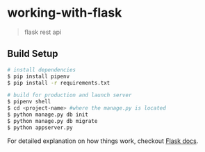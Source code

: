 # working-with-flask

> flask rest api

## Build Setup

```bash
# install dependencies
$ pip install pipenv
$ pip install -r requirements.txt

# build for production and launch server
$ pipenv shell
$ cd <project-name> #where the manage.py is located
$ python manage.py db init
$ python manage.py db migrate
$ python appserver.py

```

For detailed explanation on how things work, checkout [Flask docs](http://flask.pocoo.org/docs/1.0/).
